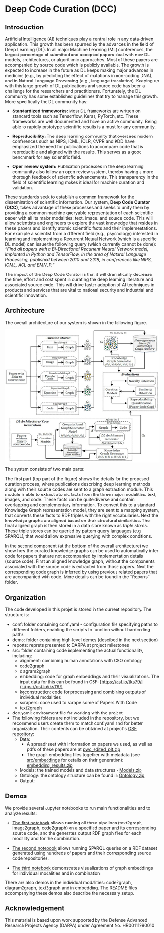 
# Deep Code Curation (DCC)

## Introduction

Artificial Intelligence (AI) techniques play a central role in any data-driven application. This growth has been spurned by the advances in the field of Deep Learning (DL). In all major Machine Learning (ML) conferences, the largest percentage of submitted and accepted papers deal with new DL models, architectures, or algorithmic approaches. Most of these papers are accompanied by source code which is publicly available. The growth is expected to increase in the future as DL keeps making major advances in medicine (e.g., by predicting the effect of mutations in non-coding DNA), and in Natural Language Processing (e.g., language translation). Keeping up with this large growth of DL publications and source code has been a challenge for the researchers and practitioners. Fortunately, the DL community has some established guidelines that try to manage this growth. More specifically the DL community has:

* **Standardized frameworks:**  Most DL frameworks are written on standard tools such as Tensorflow, Keras, PyTorch, etc. These frameworks are well documented and have an active community. Being able to rapidly prototype scientific results is a must for any community.

* **Reproducibility:** The deep learning community that oversees modern conferences such as NIPS, ICML, ICLR, CVPR and KDD have emphasized the need for publications to accompany code that is reproducible and aligned with the results. This serves as a good benchmark for any scientific field.

* **Open review system:**  Publication processes in the deep learning community also follow an open review system, thereby having a more thorough feedback of scientific advancements. This transparency in the field of scientific learning makes it ideal for machine curation and validation.

These standards seek to establish a common framework for the dissemination of scientific information. Our system, **Deep Code Curator (DCC)**, takes advantage of these processes and seeks to unify them by providing a common machine queryable representation of each scientific paper with all its major modalities: text, image, and source code. This will allow scientists and engineers to explore the vast knowledge that resides in these papers and identify atomic scientific facts and their implementations. For example a scientist from a different field (e.g., psychology) interested in learning and implementing a Recurrent Neural Network (which is a specific DL model) can issue the following query (which currently cannot be done): *“Find all papers with a Bi-Directional Recurrent Neural Network model, implanted in Python and TensorFlow, in the area of Natural Language Processing, published between 2010 and 2018, in conferences like NIPS, ICML, ACL and EMNLP.”*

The impact of the Deep Code Curator is that it will dramatically decrease the time, effort and cost spent in curating the deep learning literature and associated source code. This will drive faster adoption of AI techniques in products and services that are vital to national security and industrial and scientific innovation. 

## Architecture

The overall architecture of our system is shown in the following figure.

<p align="center">
 <img align="center" src="Picture1.png" alt="generalarchitecture">
</p>

The system consists of two main parts:

The first part (top part of the figure) shows the details for the proposed curation process, where publications describing deep learning methods along with their source codes are sent to a graph extraction module. This module is able to extract atomic facts from the three major modalities: text, images, and code. These facts can be quite diverse and contain overlapping and complementary information. To convert this to a standard Knowledge Graph representation model, they are sent to a mapping system, that converts these facts to RDF triples with the right vocabularies. Next the knowledge graphs are aligned based on their structural similarities. The final aligned graph is then stored in a data store known as *triple stores*. These triple stores can be queried by pattern query languages (e.g. SPARQL), that would allow expressive querying with complex conditions. 

In the second component (at the bottom of the overall architecture) we show how the curated knowledge graphs can be used to automatically infer code for papers that are not accompanied by implementation details (source code). First an aligned knowledge graph, without the components associated with the source code is extracted from those papers. Next the corresponding code graph is inferred by using previous related papers that are accompanied with code. More details can be found in the "Reports" folder.

## Organization 

The code developed in this projet is stored in the current repository. The structure is:
- conf: folder containing conf.yaml - configuration file specifying paths to different folders, enabling the scripts to function without hardcoding paths
- demo: folder containing high-level demos (descibed in the next section)
- reports: reprets presented to DARPA at project milestones
- src: folder containing code implementing the actual functionality, including:
	- alignment: combining human annotations with CSO ontology
	- code2graph
	- diagram2graph
	- embedding: code for graph embeddings and their visualizations. The input data for this can be found in OSF: [https://osf.io/tks79/](https://osf.io/tks79/)
	- kgconstruction: code for processing and combining outputs of individual modalities 
	- scrapers: code used to scrape some of Papers With Code 
	- text2graph
- dcc.yaml: environment file for working with the project
- The following folders are not included in the repository, but we recommend users create them to match conf.yaml and for better organization. Their contents can be obtained at project's [OSF repository](https://osf.io/jdhw8/):
	- Data: 
	  - A spreadhseet with information on papers we used, as well as pdfs of these papers are at [pwc_edited_plt.zip](https://osf.io/7qt8h/)
	  - The graph embedding files together with metadata (see [src/embeddings](src/embeddings) for details on their generation): [embedding_results.zip](https://osf.io/cnwfz/)
	- Models: the trained models and data structures - [Models.zip](https://osf.io/xd7rz/)
	- Ontology: the ontology structure can be found in [Ontology.zip](https://osf.io/bq5h6/)
	- Output: 

## Demos 

We provide several Jupyter notebooks to run main functionalities and to analyze results:

- [The first notebook](demo/run_all_modalities/Paper2Graph.ipynb) allows running all three pipelines (text2graph, image2graph, code2graph) on a specified paper and its corresponding source code, and the generates output RDF graph files for each modality and for the combination.

- [The second notebook](demo/run_queries/Queries.ipynb) allows running SPARQL queries on a RDF dataset generated using hundreds of papers and their corresponding source code repositories.

- [The third notebook](demo/embedding_demo/EmbeddingDemo.ipynb) demonstrates visualizations of graph embeddings for individual modalities and in combination 

There are also demos in the individual modalities: code2graph, diagram2graph, text2graph and in embedding. The README files accompanying these demos also describe the necessary setup.

## Acknowledgement

This material is based upon work supported by the Defense Advanced Research Projects Agency (DARPA) under Agreement No. HR00111990010
 

